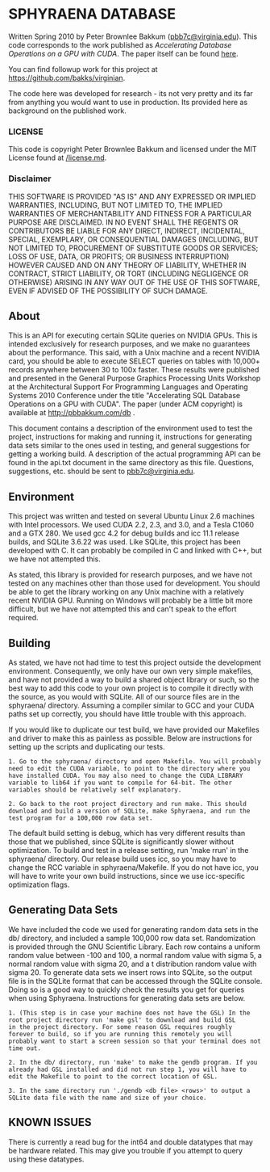 


# SPHYRAENA DATABASE

Written Spring 2010 by Peter Brownlee Bakkum (pbb7c@virginia.edu). This code corresponds to the work published as _Accelerating Database Operations on a GPU with CUDA_. The paper itself can be found [here](/papers).

You can find followup work for this project at https://github.com/bakks/virginian.

The code here was developed for research - its not very pretty and its far from anything you would want to use in production. Its provided here as background on the published work.

### LICENSE

This code is copyright Peter Brownlee Bakkum and licensed under the MIT License found at [/license.md](/license.md).

### Disclaimer

THIS SOFTWARE IS PROVIDED "AS IS" AND ANY EXPRESSED OR IMPLIED WARRANTIES, 
INCLUDING, BUT NOT LIMITED TO, THE IMPLIED WARRANTIES OF MERCHANTABILITY 
AND FITNESS FOR A PARTICULAR PURPOSE ARE DISCLAIMED. IN NO EVENT SHALL THE 
REGENTS OR CONTRIBUTORS BE LIABLE FOR ANY DIRECT, INDIRECT, INCIDENTAL, 
SPECIAL, EXEMPLARY, OR CONSEQUENTIAL DAMAGES (INCLUDING, BUT NOT LIMITED TO, 
PROCUREMENT OF SUBSTITUTE GOODS OR SERVICES; LOSS OF USE, DATA, OR PROFITS; 
OR BUSINESS INTERRUPTION) HOWEVER CAUSED AND ON ANY THEORY OF LIABILITY, 
WHETHER IN CONTRACT, STRICT LIABILITY, OR TORT (INCLUDING NEGLIGENCE OR 
OTHERWISE) ARISING IN ANY WAY OUT OF THE USE OF THIS SOFTWARE, EVEN IF 
ADVISED OF THE POSSIBILITY OF SUCH DAMAGE.


## About

This is an API for executing certain SQLite queries on NVIDIA GPUs. This is 
intended exclusively for research purposes, and we make no guarantees about
the performance. This said, with a Unix machine and a recent NVIDIA card,
you should be able to execute SELECT queries on tables with 10,000+ records
anywhere between 30 to 100x faster. These results were published and presented
in the General Purpose Graphics Processing Units Workshop at the Architectural
Support For Programming Languages and Operating Systems 2010 Conference under
the title "Accelerating SQL Database Operations on a GPU with CUDA". The paper
(under ACM copyright) is available at http://pbbakkum.com/db .

This document contains a description of the environment used to test the
project, instructions for making and running it, instructions for generating
data sets similar to the ones used in testing, and general suggestions for
getting a working build. A description of the actual programming API can be
found in the api.txt document in the same directory as this file. Questions, 
suggestions, etc. should be sent to pbb7c@virginia.edu.


## Environment

This project was written and tested on several Ubuntu Linux 2.6 machines with
Intel processors. We used CUDA 2.2, 2.3, and 3.0, and a Tesla C1060 and a GTX
280. We used gcc 4.2 for debug builds and icc 11.1 release builds, and SQLite 
3.6.22 was used. Like SQLite, this project has been developed with C. It can
probably be compiled in C and linked with C++, but we have not attempted this.

As stated, this library is provided for research purposes, and we have not
tested on any machines other than those used for development. You should be
able to get the library working on any Unix machine with a relatively recent
NVIDIA GPU. Running on Windows will probably be a little bit more difficult,
but we have not attempted this and can't speak to the effort required.


## Building

As stated, we have not had time to test this project outside the development
environment. Consequently, we only have our own very simple makefiles, and 
have not provided a way to build a shared object library or such, so the best
way to add this code to your own project is to compile it directly with the
source, as you would with SQLite. All of our source files are in the 
sphyraena/ directory. Assuming a compiler similar to GCC and your CUDA paths
set up correctly, you should have little trouble with this approach.

If you would like to duplicate our test build, we have provided our Makefiles
and driver to make this as painless as possible. Below are instructions for
setting up the scripts and duplicating our tests.

	1. Go to the sphyraena/ directory and open Makefile. You will probably
	need to edit the CUDA variable, to point to the directory where you
	have installed CUDA. You may also need to change the CUDA_LIBRARY
	variable to lib64 if you want to compile for 64-bit. The other
	variables should be relatively self explanatory.

	2. Go back to the root project directory and run make. This should
	download and build a version of SQLite, make Sphyraena, and run the
	test program for a 100,000 row data set.

The default build setting is debug, which has very different results than
those that we published, since SQLite is significantly slower without
optimization. To build and test in a release setting, run 'make rrun' in the
sphyraena/ directory. Our release build uses icc, so you may have to change the
RCC variable in sphyraena/Makefile. If you do not have icc, you will have to
write your own build instructions, since we use icc-specific optimization
flags.


## Generating Data Sets

We have included the code we used for generating random data sets in the db/
directory, and included a sample 100,000 row data set. Randomization is
provided through the GNU Scientific Library. Each row contains a uniform random
value between -100 and 100, a normal random value with sigma 5, a normal random
value with sigma 20, and a t distribution random value with sigma 20. To
generate data sets we insert rows into SQLite, so the output file is in the
SQLite format that can be accessed through the SQLite console. Doing so is a
good way to quickly check the results you get for queries when using Sphyraena.
Instructions for generating data sets are below.

	1. (This step is in case your machine does not have the GSL) In the
	root project directory run 'make gsl' to download and build GSL
	in the project directory. For some reason GSL requires roughly
	forever to build, so if you are running this remotely you will
	probably want to start a screen session so that your terminal does not
	time out.

	2. In the db/ directory, run 'make' to make the gendb program. If you
	already had GSL installed and did not run step 1, you will have to
	edit the Makefile to point to the correct location of GSL.

	3. In the same directory run './gendb <db file> <rows>' to output a
	SQLite data file with the name and size of your choice.


## KNOWN ISSUES

There is currently a read bug for the int64 and double datatypes that may be
hardware related. This may give you trouble if you attempt to query using these
datatypes.

